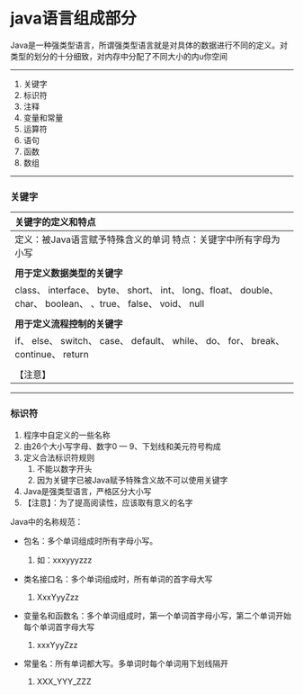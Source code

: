 # java语言组成部分



Java是一种强类型语言，所谓强类型语言就是对具体的数据进行不同的定义。对类型的划分的十分细致，对内存中分配了不同大小的内u你空间

---



1. 关键字
2. 标识符
3. 注释 
4. 变量和常量
5. 运算符
6. 语句
7. 函数
8. 数组

---

### 关键字

| 关键字的定义和特点                                           |
| :----------------------------------------------------------- |
| 定义：被Java语言赋予特殊含义的单词                                                        特点：关键字中所有字母为小写 |
|                                                              |
| **用于定义数据类型的关键字**                                 |
| class、   interface、   byte、   short、   int、   long、float、   double、   char、   boolean、   、true、   false、   void、   null |
|                                                              |
| **用于定义流程控制的关键字**                                 |
| if、   else、   switch、   case、   default、   while、   do、   for、   break、   continue、   return |
|                                                              |
| 【注意】                                                     |

---

### 标识符

1. 程序中自定义的一些名称
2. 由26个大小写字母、数字0 — 9、下划线和美元符号构成
3. 定义合法标识符规则  
   1. 不能以数字开头
   2. 因为关键字已被Java赋予特殊含义故不可以使用关键字
4. Java是强类型语言，严格区分大小写
5. 【注意】：为了提高阅读性，应该取有意义的名字

Java中的名称规范：

- 包名：多个单词组成时所有字母小写。

  1.   如：xxxyyyzzz

- 类名接口名：多个单词组成时，所有单词的首字母大写

  1. XxxYyyZzz

- 变量名和函数名：多个单词组成时，第一个单词首字母小写，第二个单词开始每个单词首字母大写

  1. xxxYyyZzz

- 常量名：所有单词都大写。多单词时每个单词用下划线隔开

  1. XXX_YYY_ZZZ

  